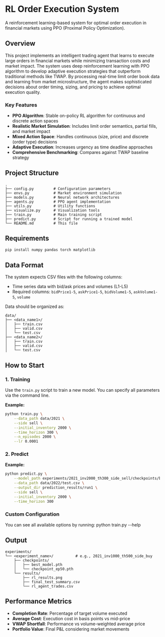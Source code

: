 # RL Order Execution System

A reinforcement learning-based system for optimal order execution in financial markets using PPO (Proximal Policy Optimization).

## Overview

This project implements an intelligent trading agent that learns to execute large orders in financial markets 
while minimizing transaction costs and market impact. The system uses deep reinforcement learning with PPO algorithm 
to develop adaptive execution strategies that outperform traditional methods like TWAP. By processing real-time limit 
order book data and learning from market microstructure, the agent makes sophisticated decisions about order timing, 
sizing, and pricing to achieve optimal execution quality.

### Key Features

- **PPO Algorithm**: Stable on-policy RL algorithm for continuous and discrete action spaces
- **Realistic Market Simulation**: Includes limit order semantics, partial fills, and market impact
- **Mixed Action Space**: Handles continuous (size, price) and discrete (order type) decisions
- **Adaptive Execution**: Increases urgency as time deadline approaches
- **Comprehensive Benchmarking**: Compares against TWAP baseline strategy

## Project Structure

```
.
├── config.py         # Configuration parameters
├── envs.py           # Market environment simulation
├── models.py         # Neural network architectures
├── agents.py         # PPO agent implementation
├── utils.py          # Utility functions
├── visualize.py      # Visualization tools
├── train.py          # Main training script
├── predict.py        # Script for running a trained model
└── README.md         # This file
```

## Requirements

```bash
pip install numpy pandas torch matplotlib
```

## Data Format

The system expects CSV files with the following columns:
- Time series data with bid/ask prices and volumes (L1-L5)
- Required columns: `bidPrice1-5`, `askPrice1-5`, `bidVolume1-5`, `askVolume1-5`, `volume`

Data should be organized as:
```
data/
├── <data_name1>/
│   ├── train.csv
│   ├── valid.csv
│   └── test.csv
├── <data_name2>/
│   ├── train.csv
│   ├── valid.csv
│   └── test.csv
```

## How to Start


### 1. Training

Use the `train.py` script to train a new model. You can specify all parameters via the command line.

**Example:**
```bash
python train.py \
    --data_path data/2021 \
    --side sell \
    --initial_inventory 2000 \
    --time_horizon 300 \
    --n_episodes 2000 \
    --lr 0.0001
```


### 2. Predict

**Example:**
```bash
python predict.py \
    --model_path experiments/2021_inv2000_th300_side_sell/checkpoints/best_model.pth \
    --data_path data/2022/test.csv \
    --output_dir prediction_results/run1 \
    --side sell \
    --initial_inventory 2000 \
    --time_horizon 300
```

### Custom Configuration

You can see all available options by running:
python train.py --help

## Output
```
experiments/
└── <experiment_name>/          # e.g., 2021_inv1000_th500_side_buy
    ├── checkpoints/
    │   ├── best_model.pth
    │   └── checkpoint_ep50.pth
    └── results/
        ├── rl_results.png
        ├── final_test_summary.csv
        └── rl_agent_trades.csv
```

## Performance Metrics

- **Completion Rate**: Percentage of target volume executed
- **Average Cost**: Execution cost in basis points vs mid-price
- **VWAP Shortfall**: Performance vs volume-weighted average price
- **Portfolio Value**: Final P&L considering market movements


